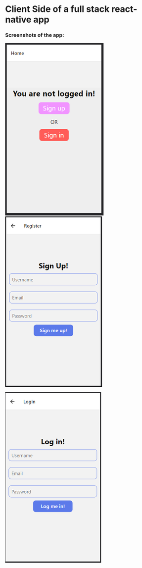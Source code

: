 # Client Side of a full stack react-native app

### Screenshots of the app:

![screenshot of home before sign in](./assets/screenshots/ss1.PNG)
![screenshot of register page](./assets/screenshots/ss2.PNG)

![screenshot of login page](./assets/screenshots/ss3.PNG)
